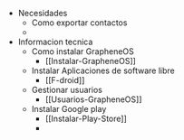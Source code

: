 - Necesidades
	- Como exportar contactos
	-
- Informacion tecnica
	- Como instalar GrapheneOS
		- [[Instalar-GrapheneOS]]
	- Instalar Aplicaciones de software libre
		- [[F-droid]]
	- Gestionar usuarios
		- [[Usuarios-GrapheneOS]]
	- Instalar Google play
		- [[Instalar-Play-Store]]
		-